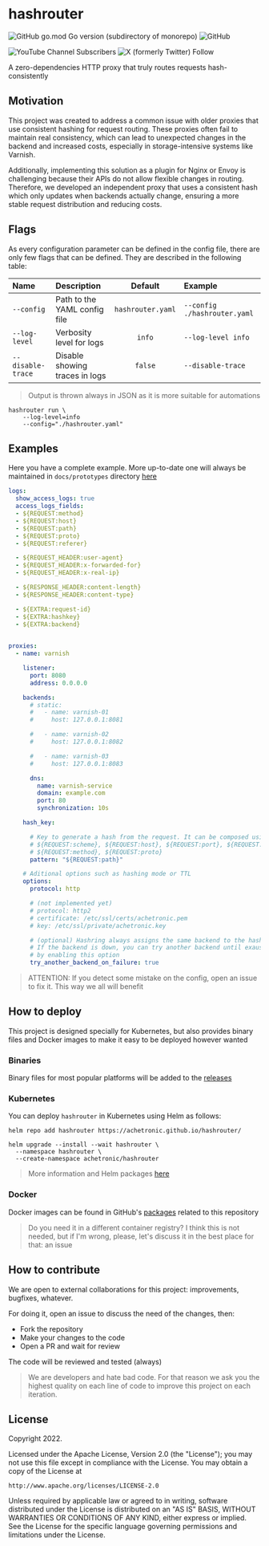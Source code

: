 # hashrouter

![GitHub go.mod Go version (subdirectory of monorepo)](https://img.shields.io/github/go-mod/go-version/achetronic/hashrouter)
![GitHub](https://img.shields.io/github/license/achetronic/hashrouter)

![YouTube Channel Subscribers](https://img.shields.io/youtube/channel/subscribers/UCeSb3yfsPNNVr13YsYNvCAw?label=achetronic&link=http%3A%2F%2Fyoutube.com%2Fachetronic)
![X (formerly Twitter) Follow](https://img.shields.io/twitter/follow/achetronic?style=flat&logo=twitter&link=https%3A%2F%2Ftwitter.com%2Fachetronic)

A zero-dependencies HTTP proxy that truly routes requests hash-consistently

## Motivation

This project was created to address a common issue with older proxies that use consistent hashing for request routing. These proxies often fail to maintain real consistency, which can lead to unexpected changes in the backend and increased costs, especially in storage-intensive systems like Varnish.

Additionally, implementing this solution as a plugin for Nginx or Envoy is challenging because their APIs do not allow flexible changes in routing. Therefore, we developed an independent proxy that uses a consistent hash which only updates when backends actually change, ensuring a more stable request distribution and reducing costs.

## Flags

As every configuration parameter can be defined in the config file, there are only few flags that can be defined.
They are described in the following table:

| Name              | Description                    |      Default      | Example                      |
|:------------------|:-------------------------------|:-----------------:|:-----------------------------|
| `--config`        | Path to the YAML config file   | `hashrouter.yaml` | `--config ./hashrouter.yaml` |
| `--log-level`     | Verbosity level for logs       |      `info`       | `--log-level info`           |
| `--disable-trace` | Disable showing traces in logs |      `false`      | `--disable-trace`            |

> Output is thrown always in JSON as it is more suitable for automations

```console
hashrouter run \
    --log-level=info
    --config="./hashrouter.yaml"
```

## Examples

Here you have a complete example. More up-to-date one will always be maintained in 
`docs/prototypes` directory [here](./docs/prototypes)


```yaml
logs:
  show_access_logs: true
  access_logs_fields:
  - ${REQUEST:method}
  - ${REQUEST:host}
  - ${REQUEST:path}
  - ${REQUEST:proto}
  - ${REQUEST:referer}

  - ${REQUEST_HEADER:user-agent}
  - ${REQUEST_HEADER:x-forwarded-for}
  - ${REQUEST_HEADER:x-real-ip}

  - ${RESPONSE_HEADER:content-length}
  - ${RESPONSE_HEADER:content-type}

  - ${EXTRA:request-id}
  - ${EXTRA:hashkey}
  - ${EXTRA:backend}
  

proxies:
  - name: varnish

    listener:
      port: 8080
      address: 0.0.0.0

    backends:
      # static:
      #   - name: varnish-01
      #     host: 127.0.0.1:8081

      #   - name: varnish-02
      #     host: 127.0.0.1:8082

      #   - name: varnish-03
      #     host: 127.0.0.1:8083

      dns:
        name: varnish-service
        domain: example.com
        port: 80
        synchronization: 10s

    hash_key:

      # Key to generate a hash from the request. It can be composed using any of the following:
      # ${REQUEST:scheme}, ${REQUEST:host}, ${REQUEST:port}, ${REQUEST:path}, ${REQUEST:query}
      # ${REQUEST:method}, ${REQUEST:proto}
      pattern: "${REQUEST:path}"

    # Aditional options such as hashing mode or TTL
    options:
      protocol: http

      # (not implemented yet)
      # protocol: http2
      # certificate: /etc/ssl/certs/achetronic.pem
      # key: /etc/ssl/private/achetronic.key

      # (optional) Hashring always assigns the same backend to the hashkey.
      # If the backend is down, you can try another backend until exaushting all of them
      # by enabling this option
      try_another_backend_on_failure: true

```

> ATTENTION:
> If you detect some mistake on the config, open an issue to fix it. This way we all will benefit

## How to deploy

This project is designed specially for Kubernetes, but also provides binary files 
and Docker images to make it easy to be deployed however wanted

### Binaries

Binary files for most popular platforms will be added to the [releases](https://github.com/achetronic/hashrouter/releases)

### Kubernetes

You can deploy `hashrouter` in Kubernetes using Helm as follows:

```console
helm repo add hashrouter https://achetronic.github.io/hashrouter/

helm upgrade --install --wait hashrouter \
  --namespace hashrouter \
  --create-namespace achetronic/hashrouter
```

> More information and Helm packages [here](https://achetronic.github.io/hashrouter/)


### Docker

Docker images can be found in GitHub's [packages](https://github.com/achetronic/hashrouter/pkgs/container/hashrouter) 
related to this repository

> Do you need it in a different container registry? I think this is not needed, but if I'm wrong, please, let's discuss 
> it in the best place for that: an issue

## How to contribute

We are open to external collaborations for this project: improvements, bugfixes, whatever.

For doing it, open an issue to discuss the need of the changes, then:

- Fork the repository
- Make your changes to the code
- Open a PR and wait for review

The code will be reviewed and tested (always)

> We are developers and hate bad code. For that reason we ask you the highest quality
> on each line of code to improve this project on each iteration.

## License

Copyright 2022.

Licensed under the Apache License, Version 2.0 (the "License");
you may not use this file except in compliance with the License.
You may obtain a copy of the License at

    http://www.apache.org/licenses/LICENSE-2.0

Unless required by applicable law or agreed to in writing, software
distributed under the License is distributed on an "AS IS" BASIS,
WITHOUT WARRANTIES OR CONDITIONS OF ANY KIND, either express or implied.
See the License for the specific language governing permissions and
limitations under the License.
